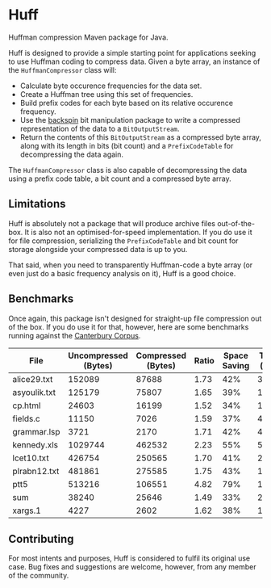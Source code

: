 # Huff
Huffman compression Maven package for Java.

Huff is designed to provide a simple starting point for applications seeking to use Huffman coding to compress data. Given a byte array, an instance of the `HuffmanCompressor` class will:

+ Calculate byte occurence frequencies for the data set.
+ Create a Huffman tree using this set of frequencies.
+ Build prefix codes for each byte based on its relative occurence frequency.
+ Use the [backspin](https://github.com/lambdacasserole/backspin) bit manipulation package to write a compressed representation of the data to a `BitOutputStream`. 
+ Return the contents of this `BitOutputStream` as a compressed byte array, along with its length in bits (bit count) and a `PrefixCodeTable` for decompressing the data again.

The `HuffmanCompressor` class is also capable of decompressing the data using a prefix code table, a bit count and a compressed byte array.

## Limitations
Huff is absolutely not a package that will produce archive files out-of-the-box. It is also not an optimised-for-speed implementation. If you do use it for file compression, serializing the `PrefixCodeTable` and bit count for storage alongside your compressed data is up to you. 

That said, when you need to transparently Huffman-code a byte array (or even just do a basic frequency analysis on it), Huff is a good choice. 

## Benchmarks
Once again, this package isn't designed for straight-up file compression out of the box. If you do use it for that, however, here are some benchmarks running against the [Canterbury Corpus](http://corpus.canterbury.ac.nz/).

| File         | Uncompressed (Bytes) | Compressed (Bytes) | Ratio | Space Saving | Time (ms) |
|--------------|----------------------|--------------------|-------|--------------|-----------|
| alice29.txt  | 152089               | 87688              | 1.73  | 42%          | 321.2     |
| asyoulik.txt | 125179               | 75807              | 1.65  | 39%          | 128.8     |
| cp.html      | 24603                | 16199              | 1.52  | 34%          | 108.6     |
| fields.c     | 11150                | 7026               | 1.59  | 37%          | 45.5      |
| grammar.lsp  | 3721                 | 2170               | 1.71  | 42%          | 43.4      |
| kennedy.xls  | 1029744              | 462532             | 2.23  | 55%          | 524.2     |
| lcet10.txt   | 426754               | 250565             | 1.70  | 41%          | 287.5     |
| plrabn12.txt | 481861               | 275585             | 1.75  | 43%          | 198.6     |
| ptt5         | 513216               | 106551             | 4.82  | 79%          | 142.1     |
| sum          | 38240                | 25646              | 1.49  | 33%          | 22.5      |
| xargs.1      | 4227                 | 2602               | 1.62  | 38%          | 13.3      |

## Contributing
For most intents and purposes, Huff is considered to fulfil its original use case. Bug fixes and suggestions are welcome, however, from any member of the community.

